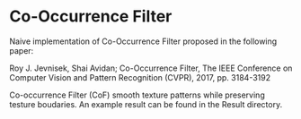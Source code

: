 # Co-Occurrence Filter

Naive implementation of Co-Occurrence Filter proposed in the following paper:

  Roy J. Jevnisek, Shai Avidan; Co-Occurrence Filter,  The IEEE Conference on Computer Vision and Pattern Recognition (CVPR), 2017, pp. 3184-3192
  
Co-occurrence Filter (CoF) smooth texture patterns while preserving testure boudaries. An example result can be found in the Result directory. 
